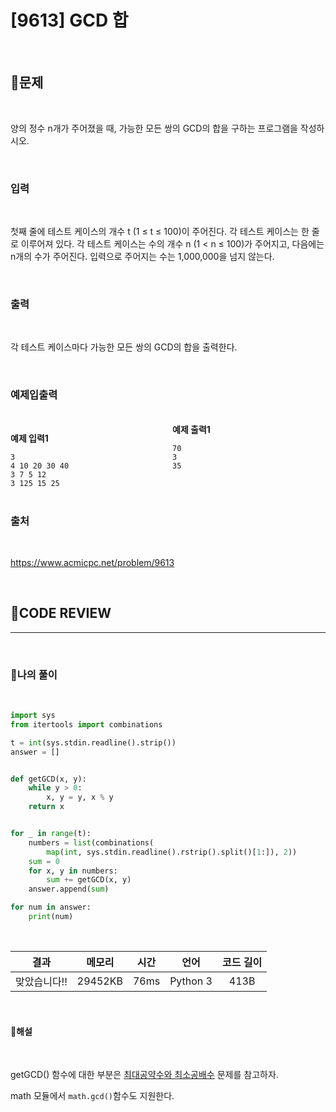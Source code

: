 # [9613] GCD 합

<br/>

## **📝문제**

<br/>

양의 정수 n개가 주어졌을 때, 가능한 모든 쌍의 GCD의 합을 구하는 프로그램을 작성하시오.

<br/>

### **입력**

<br/>

첫째 줄에 테스트 케이스의 개수 t (1 ≤ t ≤ 100)이 주어진다. 각 테스트 케이스는 한 줄로 이루어져 있다. 각 테스트 케이스는 수의 개수 n (1 < n ≤ 100)가 주어지고, 다음에는 n개의 수가 주어진다. 입력으로 주어지는 수는 1,000,000을 넘지 않는다.

<br/>

### **출력**

<br/>

각 테스트 케이스마다 가능한 모든 쌍의 GCD의 합을 출력한다.

<br/>

### **예제입출력**

<br/>

<div style="column-count:2; ">
  <div>

**예제 입력1**

```
3
4 10 20 30 40
3 7 5 12
3 125 15 25
```

  </div>
  <div>

**예제 출력1**

```
70
3
35
```

  </div>
</div>

<br/>

### **출처**

<br/>

https://www.acmicpc.net/problem/9613

<br/>

## **🧐CODE REVIEW**
***

<br/>

### **🧾나의 풀이**

<br/>

```python
import sys
from itertools import combinations

t = int(sys.stdin.readline().strip())
answer = []


def getGCD(x, y):
    while y > 0:
        x, y = y, x % y
    return x


for _ in range(t):
    numbers = list(combinations(
        map(int, sys.stdin.readline().rstrip().split()[1:]), 2))
    sum = 0
    for x, y in numbers:
        sum += getGCD(x, y)
    answer.append(sum)

for num in answer:
    print(num)
```

<br/>

결과	| 메모리 |	시간 |	언어 |	코드 길이 
:----:|:-----:|:-----:|:-----:|:--------:
맞았습니다!! |	29452KB	| 76ms |	Python 3 |	413B

<br/>

#### **📝해설**

<br/>

getGCD() 함수에 대한 부분은 [최대공약수와 최소공배수](./problem/2609_최대공약수와최소공배수.md) 문제를 참고하자.

math 모듈에서 `math.gcd()`함수도 지원한다.

<br/>